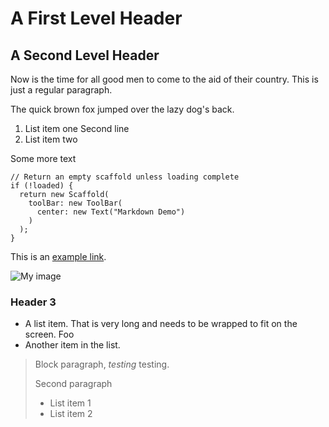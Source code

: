 A First Level Header
====================

A Second Level Header
---------------------

Now is the time for all good men to come to
the aid of their country. This is just a
regular paragraph.

The quick brown fox jumped over the lazy
dog's back.

1. List item one
Second line
2. List item two

Some more text

    // Return an empty scaffold unless loading complete
    if (!loaded) {
      return new Scaffold(
        toolBar: new ToolBar(
          center: new Text("Markdown Demo")
        )
      );
    }

This is an [example link](http://example.com/).

![My image](https://s-media-cache-ak0.pinimg.com/236x/00/3d/1b/003d1b933780b855aa568d683b91622d.jpg#200x200)

### Header 3

*   A list item. That is very long and needs to be wrapped to fit on the screen.
    Foo
*   Another item in the list.

> Block paragraph, _testing_ testing.
>
> Second paragraph
>
> - List item 1
> - List item 2
